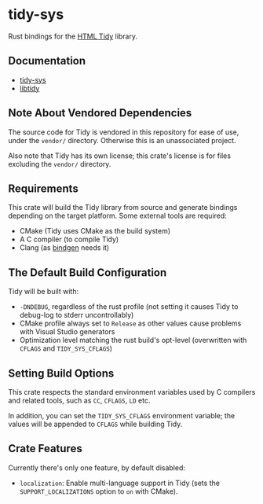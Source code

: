 # tidy-sys
Rust bindings for the [HTML Tidy](https://github.com/htacg/tidy-html5) library.

## Documentation
- [tidy-sys](https://docs.rs/tidy-sys/latest/tidy_sys/)
- [libtidy](https://www.html-tidy.org/developer/)

## Note About Vendored Dependencies
The source code for Tidy is vendored in this repository for ease of use, under the `vendor/` directory.
Otherwise this is an unassociated project.

Also note that Tidy has its own license; this crate's license is for files excluding the `vendor/` directory.

## Requirements
This crate will build the Tidy library from source and generate bindings depending on the target platform.
Some external tools are required:
- CMake (Tidy uses CMake as the build system)
- A C compiler (to compile Tidy)
- Clang (as [bindgen](https://github.com/htacg/tidy-html5) needs it)

## The Default Build Configuration
Tidy will be built with:
- `-DNDEBUG`, regardless of the rust profile (not setting it causes Tidy to debug-log to stderr uncontrollably)
- CMake profile always set to `Release` as other values cause problems with Visual Studio generators
- Optimization level matching the rust build's opt-level (overwritten with `CFLAGS` and `TIDY_SYS_CFLAGS`)

## Setting Build Options
This crate respects the standard environment variables used by C compilers and related tools, such as `CC`, `CFLAGS`, `LD` etc.

In addition, you can set the `TIDY_SYS_CFLAGS` environment variable; the values will be appended to `CFLAGS` while building Tidy.

## Crate Features
Currently there's only one feature, by default disabled:
- `localization`: Enable multi-language support in Tidy (sets the `SUPPORT_LOCALIZATIONS` option to `on` with CMake).

